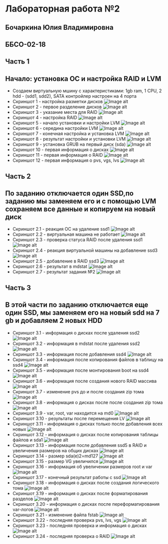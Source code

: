 # Лабораторная работа №2
## Бочаркина Юлия Владимировна 
## ББСО-02-18
## Часть 1
## Начало: установка ОС и настройка RAID и LVM
- Создаем виртуальную мшину с характеристиками: 1gb ram, 1 CPU, 2 hdd - (sdd1, sdd2), SATA контройлер настроен на 4 порта
- Скриншот 1 - настройка разметки дисков
![Image alt](https://github.com/julia-os/lab/blob/master/lab%202/screen/1.png)
- Скриншот 2 - первое разделение дисков
![Image alt](https://github.com/julia-os/lab/blob/master/lab%202/screen/2.png)
- Скриншот 3 - указание места для RAID
![Image alt](https://github.com/julia-os/lab/blob/master/lab%202/screen/3.png)
- Скриншот 4 - настройка RAID
![Image alt](https://github.com/julia-os/lab/blob/master/lab%202/screen/4.png)
- Скриншот 5 - начало установки и настройки LVM
![Image alt](https://github.com/julia-os/lab/blob/master/lab%202/screen/4.png)
- Скриншот 6 - середина настройки LVM
![Image alt](https://github.com/julia-os/lab/blob/master/lab%202/screen/6.png)
- Скриншот 7 - конечная настройка и установка LVM
![Image alt](https://github.com/julia-os/lab/blob/master/lab%202/screen/7.png)
- Скриншот 8 - результат настройки и установки LVM
![Image alt](https://github.com/julia-os/lab/blob/master/lab%202/screen/8.png)
- Скриншот 9 - установка GRUB на первый диск (sda)
![Image alt](https://github.com/julia-os/lab/blob/master/lab%202/screen/9.png)
- Скриншот 10 - первая информация о дисках
![Image alt](https://github.com/julia-os/lab/blob/master/lab%202/screen/10.png)
- Скриншот 11 - первая информация о RAID
![Image alt](https://github.com/julia-os/lab/blob/master/lab%202/screen/11.png)
- Скриншот 12 - первая информация о pvs, vgs, lvs
![Image alt](https://github.com/julia-os/lab/blob/master/lab%202/screen/12.png)

## Часть 2
## По заданию отключается один SSD,по заданию мы заменяем его и с помощью LVM сохраняем все данные и копируем на новый диск
- Скриншот 2.1 - реакция ОС на удаление ssd1
![Image alt](https://github.com/julia-os/lab/blob/master/lab%202/screen/2.1.jpg)
- Скриншот 2.2 - виртуальная машина не работает
![Image alt](https://github.com/julia-os/lab/blob/master/lab%202/screen/2.2.jpg)
- Скриншот 2.3 - проверка статуса RAID после удаления ssd1
![Image alt](https://github.com/julia-os/lab/blob/master/lab%202/screen/2.3.jpg)
- Скриншот 2.4 - реакция виртуальной машины на добавление ssd3
![Image alt](https://github.com/julia-os/lab/blob/master/lab%202/screen/2.4.jpg)
- Скриншот 2.5 - добавление в RAID ssd3
![Image alt](https://github.com/julia-os/lab/blob/master/lab%202/screen/2.5.jpg)
- Скриншот 2.6 - результат в mdstat
![Image alt](https://github.com/julia-os/lab/blob/master/lab%202/screen/2.6.jpg)
- Скриншот 2.7 - результат задания №2
![Image alt](https://github.com/julia-os/lab/blob/master/lab%202/screen/2.7.jpg)

## Часть 3
## В этой части по заданию отключается еще один SSD, мы заменяем его на новый sdd на 7 gb и добавляем 2 новых HDD
- Скриншот 3.1 - информация о дисках после удаления ssd2
![Image alt](https://github.com/julia-os/lab/blob/master/lab%202/screen/3.1.png)
- Скриншот 3.2 - информация в mdstat после удаления ssd2
![Image alt](https://github.com/julia-os/lab/blob/master/lab%202/screen/3.2.png)
- Скриншот 3.3 - информация после добавления ssd4
![Image alt](https://github.com/julia-os/lab/blob/master/lab%202/screen/3.3.png)
- Скриншот 3.4 - информация после копирования файлов в таблицу на ssd4
![Image alt](https://github.com/julia-os/lab/blob/master/lab%202/screen/3.4.png)
- Скриншот 3.5 - информация после монтирования boot на ssd4
![Image alt](https://github.com/julia-os/lab/blob/master/lab%202/screen/3.5.png)
- Скриншот 3.6 - информация после создания нового RAID массива
![Image alt](https://github.com/julia-os/lab/blob/master/lab%202/screen/3.6.png)
- Скриншот 3.7 - изменение pvs до и после создания zip тома
![Image alt](https://github.com/julia-os/lab/blob/master/lab%202/screen/3.7.png)
- Скриншот 3.8 - информация о дисках после после создания zip тома
![Image alt](https://github.com/julia-os/lab/blob/master/lab%202/screen/3.8.png)
- Скриншот 3.9 - var, root, var находится на md0
![Image alt](https://github.com/julia-os/lab/blob/master/lab%202/screen/3.9.jpg)
- Скриншот 3.10 - результаты после перемещения LV
![Image alt](https://github.com/julia-os/lab/blob/master/lab%202/screen/3.10.png)
- Скриншот 3.11 - информация о дисках только после добавления всех новых
![Image alt](https://github.com/julia-os/lab/blob/master/lab%202/screen/3.11.png)
- Скриншот 3.12 - информация о дисках после копирования таблицы файлов и sda1
![Image alt](https://github.com/julia-os/lab/blob/master/lab%202/screen/3.12.png)
- Скриншот 3.13 - информация после добавления ssd5 в RAID и увеличения размеров на общих дисках
![Image alt](https://github.com/julia-os/lab/blob/master/lab%202/screen/3.13.png)
- Скриншот 3.14 - размер sda(e)2=md127
![Image alt](https://github.com/julia-os/lab/blob/master/lab%202/screen/3.14.png)
- Скриншот 3.15 - размер VG увеличился
![Image alt](https://github.com/julia-os/lab/blob/master/lab%202/screen/3.15.png)
- Скриншот 3.16 - информация об увеличении размеров root и var
![Image alt](https://github.com/julia-os/lab/blob/master/lab%202/screen/3.16.png)
- Скриншот 3.17 - конечный результат работы с ssd
![Image alt](https://github.com/julia-os/lab/blob/master/lab%202/screen/3.17.png)
- Скриншот 3.18 - информация о дисках после создания логического тома
![Image alt](https://github.com/julia-os/lab/blob/master/lab%202/screen/3.17.png)
- Скриншот 3.19 - информация о дисках после форматирования разделов
![Image alt](https://github.com/julia-os/lab/blob/master/lab%202/screen/3.19.png)
- Скриншот 3.20 - информация о дисках после переформатирования var-логов
![Image alt](https://github.com/julia-os/lab/blob/master/lab%202/screen/3.20.png)
- Скриншот 3.21 - изменение файла fstab
![Image alt](https://github.com/julia-os/lab/blob/master/lab%202/screen/3.21.png)
- Скриншот 3.22 - последняя проверка pvs, lvs, vgs
![Image alt](https://github.com/julia-os/lab/blob/master/lab%202/screen/3.22.png)
- Скриншот 3.23 - последняя проверка и информация о дисках
![Image alt](https://github.com/julia-os/lab/blob/master/lab%202/screen/3.23.png)
- Скриншот 3.24 - последняя проверка о RAID
![Image alt](https://github.com/julia-os/lab/blob/master/lab%202/screen/3.24.jpg)
